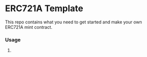 # ERC721A Template

This repo contains what you need to get started and make your own ERC721A mint contract.

### Usage

1. 